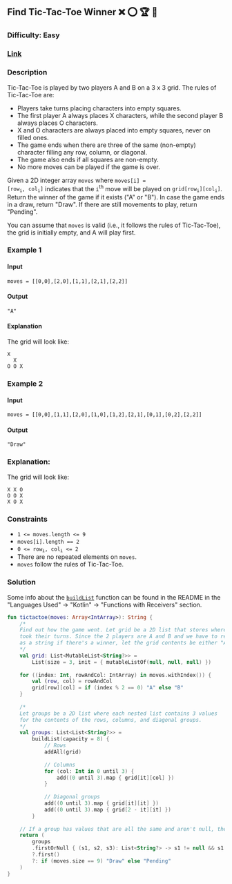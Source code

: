 ## Find Tic-Tac-Toe Winner :x: :o: :trophy: :1st_place_medal:
### Difficulty: Easy
### [Link](https://leetcode.com/problems/find-winner-on-a-tic-tac-toe-game/)

### Description

Tic-Tac-Toe is played by two players A and B on a 3 x 3 grid. The rules of Tic-Tac-Toe are:
- Players take turns placing characters into empty squares.
- The first player A always places X characters, while the second player B always places O characters.
- X and O characters are always placed into empty squares, never on filled ones.
- The game ends when there are three of the same (non-empty) character filling any row, column, or diagonal.
- The game also ends if all squares are non-empty.
- No more moves can be played if the game is over.

Given a 2D integer array `moves` where <code>moves[i] = [row<sub>i</sub>, col<sub>i</sub>]</code> indicates that the `i`<sup>th</sup> move will be played on <code>grid[row<sub>i</sub>][col<sub>i</sub>]</code>. Return the winner of the game if it exists ("A" or "B"). In case the game ends in a draw, return "Draw". If there are still movements to play, return "Pending".

You can assume that `moves` is valid (i.e., it follows the rules of Tic-Tac-Toe), the grid is initially empty, and A will play first.

### Example 1

#### Input
`moves = [[0,0],[2,0],[1,1],[2,1],[2,2]]`

#### Output
`"A"`

#### Explanation

The grid will look like:

```
X
  X
O O X
```

### Example 2

#### Input
`moves = [[0,0],[1,1],[2,0],[1,0],[1,2],[2,1],[0,1],[0,2],[2,2]]`

#### Output
`"Draw"`

### Explanation:

The grid will look like:

```
X X O
O O X
X O X
```

### Constraints

- `1 <= moves.length <= 9`
- `moves[i].length == 2`
- <code>0 <= row<sub>i</sub>, col<sub>i</sub> <= 2</code>
- There are no repeated elements on `moves`.
- `moves` follow the rules of Tic-Tac-Toe.

### Solution

Some info about the [`buildList`](https://kotlinlang.org/api/latest/jvm/stdlib/kotlin.collections/build-list.html) function can be found in the README in the "Languages Used" -> "Kotlin" -> "Functions with Receivers" section.

```kotlin
fun tictactoe(moves: Array<IntArray>): String {
    /*
    Find out how the game went. Let grid be a 2D list that stores where the players
    took their turns. Since the 2 players are A and B and we have to return 1 of those
    as a string if there's a winner, let the grid contents be either "A", "B", or null.
    */
    val grid: List<MutableList<String?>> =
        List(size = 3, init = { mutableListOf(null, null, null) })
    
    for ((index: Int, rowAndCol: IntArray) in moves.withIndex()) {
        val (row, col) = rowAndCol
        grid[row][col] = if (index % 2 == 0) "A" else "B"
    }
    
    /*
    Let groups be a 2D list where each nested list contains 3 values
    for the contents of the rows, columns, and diagonal groups.
    */
    val groups: List<List<String?>> =
        buildList(capacity = 8) {
            // Rows
            addAll(grid)
            
            // Columns
            for (col: Int in 0 until 3) {
                add((0 until 3).map { grid[it][col] })
            }
            
            // Diagonal groups
            add((0 until 3).map { grid[it][it] })
            add((0 until 3).map { grid[2 - it][it] })
        }
    
    // If a group has values that are all the same and aren't null, then that value is the winner.
    return (
        groups
        .firstOrNull { (s1, s2, s3): List<String?> -> s1 != null && s1 == s2 && s1 == s3 }
        ?.first()
        ?: if (moves.size == 9) "Draw" else "Pending"
    )
}
```